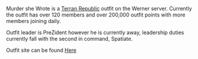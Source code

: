 Murder she Wrote is a [Terran Republic](Terran_Republic "wikilink")
outfit on the Werner server. Currently the outfit has over 120 members
and over 200,000 outfit points with more members joining daily.

Outfit leader is PreZident however he is currently away, leadership
duties currently fall with the second in command, Spatiate.

Outfit site can be found [Here](http://www.msw-pso.uk.tt)